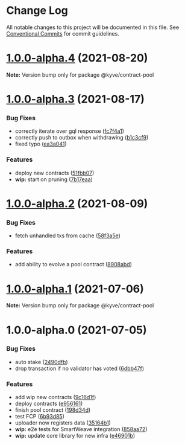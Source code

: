 # Change Log

All notable changes to this project will be documented in this file.
See [Conventional Commits](https://conventionalcommits.org) for commit guidelines.

# [1.0.0-alpha.4](https://github.com/KYVENetwork/kyve/compare/@kyve/contract-pool@1.0.0-alpha.3...@kyve/contract-pool@1.0.0-alpha.4) (2021-08-20)

**Note:** Version bump only for package @kyve/contract-pool





# [1.0.0-alpha.3](https://github.com/KYVENetwork/kyve/compare/@kyve/contract-pool@1.0.0-alpha.2...@kyve/contract-pool@1.0.0-alpha.3) (2021-08-17)


### Bug Fixes

* correctly iterate over gql response ([fc7f4a1](https://github.com/KYVENetwork/kyve/commit/fc7f4a16cd4eb8ba23522d36be0d9c2a2cd4290b))
* correctly push to outbox when withdrawing ([b1c3cf9](https://github.com/KYVENetwork/kyve/commit/b1c3cf967f66a28d46ebb79770865236f39aa387))
* fixed typo ([ea3a041](https://github.com/KYVENetwork/kyve/commit/ea3a041d6774e64365d397aa61e33e887a8565d0))


### Features

* deploy new contracts ([51fbb07](https://github.com/KYVENetwork/kyve/commit/51fbb0702971191f46c519f7fd3be6c28e4a9810))
* **wip:** start on pruning ([7b17eaa](https://github.com/KYVENetwork/kyve/commit/7b17eaa433ac11487d77a68b40557bc6d977ea15))





# [1.0.0-alpha.2](https://github.com/KYVENetwork/kyve/compare/@kyve/contract-pool@1.0.0-alpha.1...@kyve/contract-pool@1.0.0-alpha.2) (2021-08-09)


### Bug Fixes

* fetch unhandled txs from cache ([58f3a5e](https://github.com/KYVENetwork/kyve/commit/58f3a5e20a535aad62c5298f544fd83cc7dbd8ed))


### Features

* add ability to evolve a pool contract ([8908abd](https://github.com/KYVENetwork/kyve/commit/8908abd869347764f8a7df98daf315f52892880c))





# [1.0.0-alpha.1](https://github.com/KYVENetwork/kyve/compare/@kyve/contract-pool@1.0.0-alpha.0...@kyve/contract-pool@1.0.0-alpha.1) (2021-07-06)

**Note:** Version bump only for package @kyve/contract-pool





# 1.0.0-alpha.0 (2021-07-05)


### Bug Fixes

* auto stake ([2490dfb](https://github.com/KYVENetwork/kyve/commit/2490dfbc166a51a580272879f13d2503a4fbf6f4))
* drop transaction if no validator has voted ([6dbb47f](https://github.com/KYVENetwork/kyve/commit/6dbb47f61b3184699bf3296cb496beb72b93db5e))


### Features

* add wip new contracts ([9c16d1f](https://github.com/KYVENetwork/kyve/commit/9c16d1f9941b179dea4da3476cf17f195f84d86e))
* deploy contracts ([e956161](https://github.com/KYVENetwork/kyve/commit/e956161197cee0f2db0d3e9610529ffcdc27a656))
* finish pool contract ([198d34d](https://github.com/KYVENetwork/kyve/commit/198d34d9d2fb7ee8b94ac48f848004ccd1d86148))
* test FCP ([6b93d85](https://github.com/KYVENetwork/kyve/commit/6b93d8506fba2454a78e9e9e81111d17aca3dddb))
* uploader now registers data ([35164b1](https://github.com/KYVENetwork/kyve/commit/35164b177489f57b70874f08316705908dcafdf3))
* **wip:** e2e tests for SmartWeave integration ([858aa72](https://github.com/KYVENetwork/kyve/commit/858aa72e1a32455bc0bf43081ac0bc13d92dfcb2))
* **wip:** update core library for new infra ([e46901b](https://github.com/KYVENetwork/kyve/commit/e46901b197dc9be46a9c6181661118f56d29f909))
